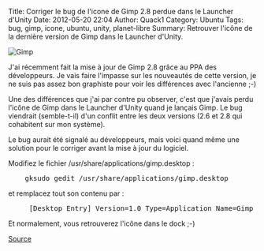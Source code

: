 Title: Corriger le bug de l'icone de Gimp 2.8 perdue dans le Launcher d'Unity
Date: 2012-05-20 22:04
Author: Quack1
Category: Ubuntu
Tags: bug, gimp, icone, ubuntu, unity, planet-libre
Summary: Retrouver l'icône de la dernière version de Gimp dans le Launcher d'Unity.

![Gimp](static/static/upload/gimp.png "Gimp")

J'ai récemment fait la mise à jour de Gimp 2.8 grâce au PPA des
développeurs. Je vais faire l'impasse sur les nouveautés de cette
version, je ne suis pas assez bon graphiste pour voir les différences
avec l'ancienne ;-)

Une des différences que j'ai par contre pu observer, c'est que j'avais
perdu l'icône de Gimp dans le Launcher d'Unity quand je lançais Gimp. Le
bug viendrait (semble-t-il) d'un conflit entre les deux versions (2.6 et
2.8 qui cohabitent sur mon système).

Le bug aurait été signalé au développeurs, mais voici quand même une
solution pour le corriger avant la mise à jour du logiciel.

Modifiez le fichier /usr/share/applications/gimp.desktop :

<pre>
    gksudo gedit /usr/share/applications/gimp.desktop
</pre>

et remplacez tout son contenu par :

<pre>
     [Desktop Entry] Version=1.0 Type=Application Name=Gimp 2.8 Comment=Create images and edit photographs Exec=/usr/bin/gimp-2.8 %U TryExec=/usr/bin/gimp-2.8 Icon=gimp Terminal=false Categories=Graphics;2DGraphics;RasterGraphics;GTK; X-GNOME-Bugzilla-Bugzilla=GNOME X-GNOME-Bugzilla-Product=GIMP X-GNOME-Bugzilla-Component=General X-GNOME-Bugzilla-Version=2.8.0 X-GNOME-Bugzilla-OtherBinaries=gimp-2.8 MimeType=application/postscript;application/pdf;image/bmp;image/g3fax;image/gif;image/x-fits;image/pcx;image/x-portable-anymap;image/x-portable-bitmap;image/x-portable-graymap;image/x-portable-pixmap;image/x-psd;image/x-sgi;image/x-tga;image/x-xbitmap;image/x-xwindowdump;image/x-xcf;image/x-compressed-xcf;image/x-gimp-gbr;image/x-gimp-pat;image/x-gimp-gih;image/tiff;image/jpeg;image/x-psp;image/png;image/x-icon;image/x-xpixmap;image/svg+xml;application/pdf;image/x-wmf;image/jp2;image/jpeg2000;image/jpx;image/x-xcursor;
</pre>

Et normalement, vous retrouverez l'icône dans le dock ;-)

[Source](http://www.taltan.fr/post/2012/05/19/Regler-le-bug-de-l-icone-Gimp-invisible-dans-le-lanceur-lateral-sous-Ubuntu-12.04 "Icone Gimp")

